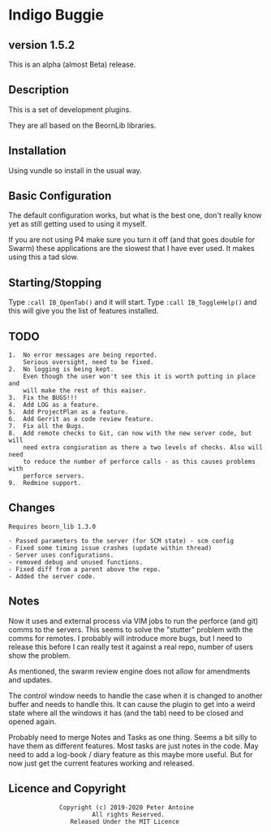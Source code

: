# Indigo Buggie #
## version 1.5.2 ###

This is an alpha (almost Beta) release.

## Description ##

This is a set of development plugins.

They are all based on the BeornLib libraries.

## Installation ##

Using vundle so install in the usual way.

## Basic Configuration ##

The default configuration works, but what is the best one, don't really know yet
as still getting used to using it myself.

If you are not using P4 make sure you turn it off (and that goes double for Swarm)
these applications are the slowest that I have ever used. It makes using this a
tad slow.

## Starting/Stopping ##

Type `:call IB_OpenTab()` and it will start.
Type `:call IB_ToggleHelp()` and this will give you the list of features installed.

## TODO ##

    1.  No error messages are being reported.
        Serious oversight, need to be fixed.
    2.  No logging is being kept.
        Even though the user won't see this it is worth putting in place and
        will make the rest of this eaiser.
    3.  Fix the BUGS!!!
    4.  Add LOG as a feature.
    5.  Add ProjectPlan as a feature.
    6.  Add Gerrit as a code review feature.
    7.  Fix all the Bugs.
    8.  Add remote checks to Git, can now with the new server code, but will
	    need extra congiuration as there a two levels of checks. Also will need
		to reduce the number of perforce calls - as this causes problems with
		perforce servers.
	9.  Redmine support. 

## Changes ##

	Requires beorn_lib 1.3.0

    - Passed parameters to the server (for SCM state) - scm config
    - Fixed some timing issue crashes (update within thread)
    - Server uses configurations.
    - removed debug and unused functions.
    - Fixed diff from a parent above the repo.
    - Added the server code.

## Notes ##

Now it uses and external process via VIM jobs to run the perforce (and git)
comms to the servers. This seems to solve the "stutter" problem with the comms
for remotes. I probably will introduce more bugs, but I need to release this
before I can really test it against a real repo, number of users show the
problem.

As mentioned, the swarm review engine does not allow for amendments and updates.

The control window needs to handle the case when it is changed to another buffer
and needs to handle this. It can cause the plugin to get into a weird state where
all the windows it has (and the tab) need to be closed and opened again.

Probably need to merge Notes and Tasks as one thing. Seems a bit silly to have them
as different features. Most tasks are just notes in the code. May need to add a
log-book / diary feature as this maybe more useful. But for now just get the current
features working and released.

## Licence and Copyright ##
                  Copyright (c) 2019-2020 Peter Antoine
                           All rights Reserved.
                     Released Under the MIT Licence

